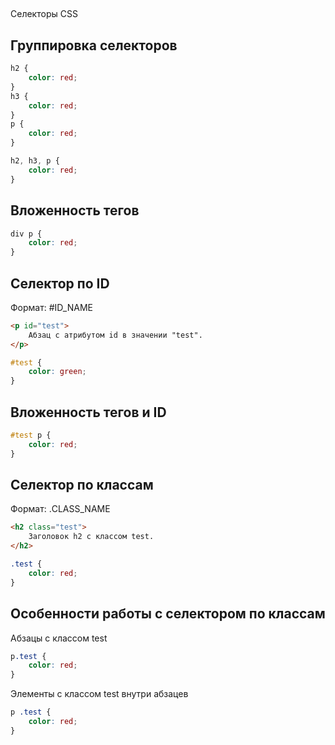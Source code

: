 ## 
Селекторы CSS



## Группировка селекторов
```css
h2 {
	color: red;
}
h3 {
	color: red;
}
p {
	color: red;
}
```
```css
h2, h3, p {
	color: red;
}
```



## Вложенность тегов
```css
div p {
	color: red;
}
```



## Селектор по ID

Формат: #ID_NAME

```html
<p id="test">
	Абзац с атрибутом id в значении "test".
</p>
```
```css
#test {
	color: green;
}
```



## Вложенность тегов и ID
```css
#test p {
	color: red;
}
```



## Селектор по классам

Формат: .CLASS_NAME
```html
<h2 class="test">
	Заголовок h2 с классом test.
</h2>
```
```css
.test {
	color: red;
}
```



## Особенности работы с селектором по классам
Абзацы с классом test
```css
p.test {
	color: red;
}
```

Элементы с классом test внутри абзацев 
```css
p .test {
	color: red;
}
```